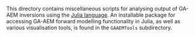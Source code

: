 This directory contains miscellaneous scripts for analysing output of GA-AEM inversions using the [Julia language](julialang.org).
An installable package for accessing GA-AEM forward modelling functionality in Julia, as well as various visualisation tools, is found in the `GAAEMTools` subdirectory.